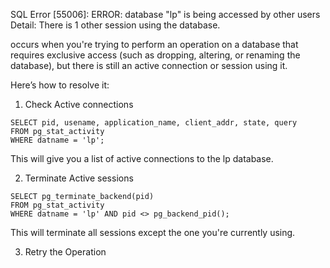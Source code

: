 SQL Error [55006]: ERROR: database "lp" is being accessed by other users
  Detail: There is 1 other session using the database.

occurs when you're trying to perform an operation on a database that requires exclusive access (such as dropping, altering, 
or renaming the database), 
but there is still an active connection or session using it.

Here’s how to resolve it:
1. Check Active connections

```
SELECT pid, usename, application_name, client_addr, state, query 
FROM pg_stat_activity 
WHERE datname = 'lp';
```
This will give you a list of active connections to the lp database.

2. Terminate Active sessions
```
SELECT pg_terminate_backend(pid) 
FROM pg_stat_activity 
WHERE datname = 'lp' AND pid <> pg_backend_pid();
```
This will terminate all sessions except the one you're currently using.

3. Retry the Operation
